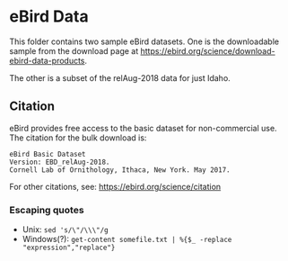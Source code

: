 # eBird Data

This folder contains two sample eBird datasets.  One is the downloadable sample
from the download page at https://ebird.org/science/download-ebird-data-products.

The other is a subset of the relAug-2018 data for just Idaho.

## Citation

eBird provides free access to the basic dataset for non-commercial use.  The
citation for the bulk download is:

	eBird Basic Dataset
	Version: EBD_relAug-2018.
	Cornell Lab of Ornithology, Ithaca, New York. May 2017.

For other citations, see: https://ebird.org/science/citation

### Escaping quotes

- Unix: `sed 's/\"/\\\"/g`
- Windows(?): `get-content somefile.txt | %{$_ -replace "expression","replace"}`
